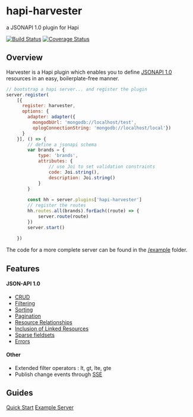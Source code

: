 # hapi-harvester

a JSONAPI 1.0 plugin for Hapi

[![Build Status](https://travis-ci.org/agco/hapi-harvester.svg?branch=develop)](https://travis-ci.org/agco/hapi-harvester)
[![Coverage Status](https://coveralls.io/repos/agco/hapi-harvester/badge.svg?branch=feature%2Fhh-30&service=github)](https://coveralls.io/github/agco/hapi-harvester?branch=develop)

## Overview

Harvester is a Hapi plugin which enables you to define [JSONAPI 1.0](http://jsonapi.org) resources in an easy, boilerplate-free manner.  

```js
// bootstrap a hapi server... and register the plugin
server.register(
    [{
      register: harvester, 
      options: {
        adapter: adapter({
          mongodbUrl: 'mongodb://localhost/test', 
          oplogConnectionString: 'mongodb://localhost/local'})  
      }
    }], () => {
        // define a jsonapi schema 
        var brands = {
            type: 'brands',
            attributes: {
                // use Joi to set validation constraints
                code: Joi.string(),
                description: Joi.string()
            }
        }
        
        const hh = server.plugins['hapi-harvester']
        // register the routes 
        hh.routes.all(brands).forEach((route) => {
            server.route(route)
        })
        server.start()
        
    })
```

The code for a more complete server can be found in the [/example](example/index.js) folder.

## Features

#### JSON-API 1.0 

- [CRUD](http://jsonapi.org/format/#crud)
- [Filtering](http://jsonapi.org/format/#fetching-filtering)
- [Sorting](http://jsonapi.org/format/#fetching-sorting)
- [Pagination](http://jsonapi.org/format/#fetching-pagination)
- [Resource Relationships](http://jsonapi.org/format/#document-structure-resource-relationships) 
- [Inclusion of Linked Resources](http://jsonapi.org/format/#fetching-includes)
- [Sparse fieldsets](http://jsonapi.org/format/#fetching-sparse-fieldsets)
- [Errors](http://jsonapi.org/format/#errors)

#### Other  

- Extended filter operators : lt, gt, lte, gte
- Publish change events through [SSE](http://www.w3.org/TR/eventsource/) 

## Guides

[Quick Start](docs/QuickStart.md)
[Example Server](example/index.js)
